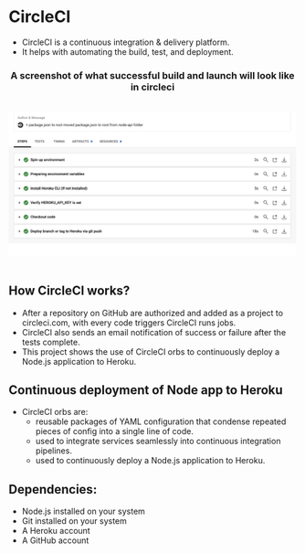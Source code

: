 # CircleCI
- CircleCI is a continuous integration & delivery platform.
- It helps with automating the build, test, and deployment.
<h3 align="center">A screenshot of what successful build and launch will look like in circleci</h3>
<br>
<div align="center" id="top"> 
<img src = "./circleci.png" width='900'/>
</div>
<br>

## How CircleCI works?
- After a repository on GitHub are authorized and added as a project to circleci.com, with every code triggers CircleCI runs jobs. 
- CircleCI also sends an email notification of success or failure after the tests complete.
- This project shows the use of CircleCI orbs to continuously deploy a Node.js application to Heroku.

## Continuous deployment of Node app to Heroku
- CircleCI orbs are:
    - reusable packages of YAML configuration that condense repeated pieces of config into a single line of code. 
    - used to integrate services seamlessly into continuous integration pipelines.
    - used to continuously deploy a Node.js application to Heroku.

## Dependencies:
  - Node.js installed on your system
  - Git installed on your system
  - A Heroku account
  - A GitHub account
    
